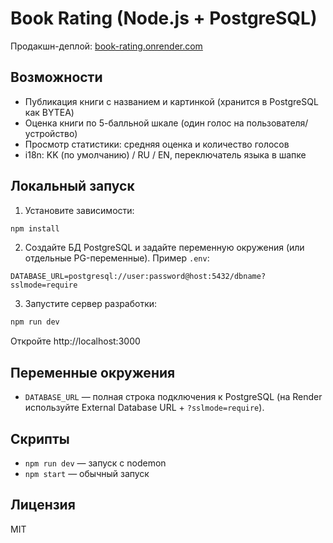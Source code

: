 # Book Rating (Node.js + PostgreSQL)

Продакшн-деплой: [book-rating.onrender.com](https://book-rating.onrender.com/)

## Возможности
- Публикация книги с названием и картинкой (хранится в PostgreSQL как BYTEA)
- Оценка книги по 5-балльной шкале (один голос на пользователя/устройство)
- Просмотр статистики: средняя оценка и количество голосов
- i18n: KK (по умолчанию) / RU / EN, переключатель языка в шапке

## Локальный запуск
1) Установите зависимости:
```bash
npm install
```
2) Создайте БД PostgreSQL и задайте переменную окружения (или отдельные PG-переменные). Пример `.env`:
```env
DATABASE_URL=postgresql://user:password@host:5432/dbname?sslmode=require
```
3) Запустите сервер разработки:
```bash
npm run dev
```
Откройте http://localhost:3000

## Переменные окружения
- `DATABASE_URL` — полная строка подключения к PostgreSQL (на Render используйте External Database URL + `?sslmode=require`).

## Скрипты
- `npm run dev` — запуск с nodemon
- `npm start` — обычный запуск

## Лицензия
MIT
